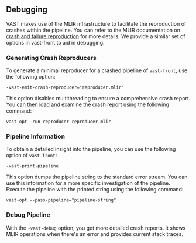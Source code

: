 ## Debugging

VAST makes use of the MLIR infrastructure to facilitate the reproduction of crashes within the pipeline. You can refer to the MLIR documentation on [crash and failure reproduction](https://mlir.llvm.org/docs/PassManagement/#crash-and-failure-reproduction) for more details. We provide a similar set of options in vast-front to aid in debugging.

### Generating Crash Reproducers

To generate a minimal reproducer for a crashed pipeline of `vast-front`, use the following option:

```
-vast-emit-crash-reproducer="reproducer.mlir" 
```

This option disables multithreading to ensure a comprehensive crash report. You can then load and examine the crash report using the following command:

```
vast-opt -run-reproducer reproducer.mlir
```

### Pipeline Information

To obtain a detailed insight into the pipeline, you can use the following option of `vast-front`:

```
-vast-print-pipeline
```

This option dumps the pipeline string to the standard error stream. You can use this information for a more specific investigation of the pipeline. Execute the pipeline with the printed string using the following command:

```
vast-opt --pass-pipeline="pipeline-string"
```

### Debug Pipeline

With the `-vast-debug` option, you get more detailed crash reports. It shows MLIR operations when there's an error and provides current stack traces.